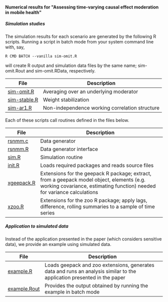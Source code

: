 #### Numerical results for "Assessing time-varying causal effect moderation in mobile health"

##### Simulation studies

The simulation results for each scenario are generated by the following R scripts. Running a script in batch mode from your system command line with, say,
```shell
R CMD BATCH --vanilla sim-omit.R
```
will create R output and simulation data files by the same name; sim-omit.Rout and sim-omit.RData, respectively.

File | Description
---- | ----
[sim-omit.R](sim-omit.R) | Averaging over an underlying moderator
[sim-stable.R](sim-stable.R) | Weight stabilization
[sim-ar1.R](sim-ar1.R) | Non-independence working correlation structure

Each of these scripts call routines defined in the files below.

File | Description
---- | ----
[rsnmm.c](rsnmm.c) | Data generator
[rsnmm.R](rsnmm.R) | Data generator interface
[sim.R](sim.R) | Simulation routine
[init.R](init.R) | Loads required packages and reads source files
[xgeepack.R](xgeepack.R) | Extensions for the geepack R package; extract, from a geepack model object, elements (e.g. working covariance, estimating function) needed for variance calculations
[xzoo.R](xzoo.R) | Extensions for the zoo R package; apply lags, difference, rolling summaries to a sample of time series

##### Application to simulated data

Instead of the application presented in the paper (which considers sensitive data), we provide an example using simulated data.

File | Description
---- | ----
[example.R](example.R) | Loads geepack and zoo extensions, generates data and runs an analysis similar to the application presented in the paper
[example.Rout](example.Rout) | Provides the output obtained by running the example in batch mode
